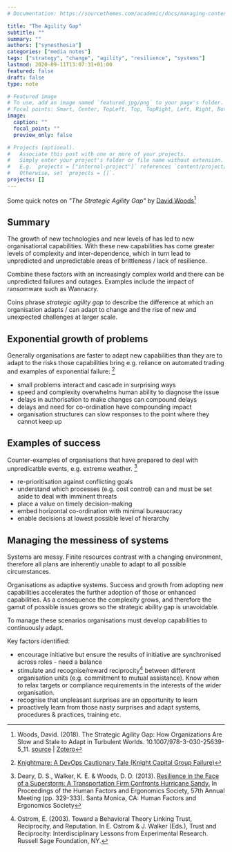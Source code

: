 ```yaml
---
# Documentation: https://sourcethemes.com/academic/docs/managing-content/

title: "The Agility Gap"
subtitle: ""
summary: ""
authors: ["synesthesia"]
categories: ["media notes"]
tags: ["strategy", "change", "agility", "resilience", "systems"]
lastmod: 2020-09-11T13:07:31+01:00
featured: false
draft: false
type: note

# Featured image
# To use, add an image named `featured.jpg/png` to your page's folder.
# Focal points: Smart, Center, TopLeft, Top, TopRight, Left, Right, BottomLeft, Bottom, BottomRight.
image:
  caption: ""
  focal_point: ""
  preview_only: false

# Projects (optional).
#   Associate this post with one or more of your projects.
#   Simply enter your project's folder or file name without extension.
#   E.g. `projects = ["internal-project"]` references `content/project/deep-learning/index.md`.
#   Otherwise, set `projects = []`.
projects: []
---
```


Some quick notes on _"The Strategic Agility Gap"_ by [David Woods](https://ise.osu.edu/people/woods.2)[^1]

## Summary 

The growth of new technologies and new levels of has led to new organisational capabilities. With these new capabilities has come greater levels of complexity and inter-dependence, which in turn lead to unpredicted and unpredictable areas of brittleness / lack of resilience.

Combine these factors with an increasingly complex world and there can be unpredicted failures and outages. Examples include the impact of ransomware such as Wannacry.

Coins phrase _strategic agility gap_ to describe the difference at which an organisation adapts / can adapt to change and the rise of new and unexpected challenges at larger scale.

## Exponential growth of problems

Generally organisations are faster to adapt new capabilities than they are to adapt to the risks those capabilities bring e.g. reliance on automated trading and examples of exponential failure: [^2]

* small problems interact and cascade in surprising ways
* speed and complexity overwhelms human ability to diagnose the issue
* delays in authorisation to make changes can compound delays
* delays and need for co-ordination have compounding impact
* organisation structures can slow responses to the point where they cannot keep up

## Examples of success

Counter-examples of organisations that have prepared to deal with unpredicatble events, e.g. extreme weather. [^3]

* re-prioritisation against conflicting goals
* understand which processes (e.g. cost control) can and must be set aside to deal with imminent threats
* place a value on timely decision-making
* embed horizontal co-ordination with minimal bureaucracy
* enable decisions at lowest possible level of hierarchy

## Managing the messiness of systems

Systems are messy. Finite resources contrast with a changing environment, therefore all plans are inherently unable to adapt to all possible circumstances.

Organisations as adaptive systems. Success and growth from adopting new capabilities accelerates the further adoption of those or enhanced capabilities. As a consequence the complexity grows, and therefore the gamut of possible issues grows so the strategic ability gap is unavoidable.

To manage these scenarios organisations must develop capabilities to continuously adapt.

Key factors identified:

* encourage initiative but ensure the results of initiative are synchronised across roles - need a balance
* stimulate and recognise/reward reciprocity[^4] between different organisation units (e.g. commitment to mutual assistance). Know when to relax targets or compliance requirements in the interests of the wider organisation.
* recognise that unpleasant surprises are an opportunity to learn
* proactively learn from those nasty surprises and adapt systems, procedures & practices, training etc.




[^1]: Woods, David. (2018). The Strategic Agility Gap: How Organizations Are Slow and Stale to Adapt in Turbulent Worlds. 10.1007/978-3-030-25639-5_11.  [source](https://www.researchgate.net/publication/330196218_The_Strategic_Agility_Gap_How_Organizations_Are_Slow_and_Stale_to_Adapt_in_Turbulent_Worlds) | [Zotero](https://www.zotero.org/julianelve/collections/AANLG2WW/items/JN5YK2HK/collection)

[^2]:  [Knightmare: A DevOps Cautionary Tale (Knight Capital Group Failure)](https://dougseven.com/2014/04/17/knightmare-a-devops-cautionary-tale/)

[^3]: Deary, D. S., Walker, K. E. & Woods, D. D. (2013). [Resilience in the Face of a Superstorm:  A Transportation Firm Confronts Hurricane Sandy.](https://doi.org/10.1177/1541931213571072)  In Proceedings of the Human Factors and Ergonomics Society, 57th Annual Meeting (pp. 329-333). Santa Monica, CA: Human Factors and Ergonomics Society 

[^4]: Ostrom, E. (2003). Toward a Behavioral Theory Linking Trust, Reciprocity, and Reputation. In E. Ostrom & J. Walker (Eds.), Trust and Reciprocity: Interdisciplinary Lessons from Experimental Research. Russell Sage Foundation, NY. 
